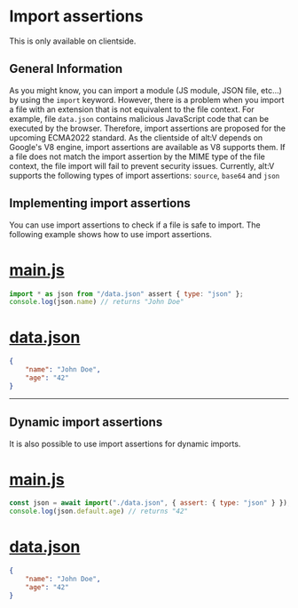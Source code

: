 # Import assertions

This is only available on clientside.

## General Information

As you might know, you can import a module (JS module, JSON file, etc...) by using the `import` keyword. However, there is a problem when you import a file with an extension that is not equivalent to the file context. For example, file `data.json` contains malicious JavaScript code that can be executed by the browser. Therefore, import assertions are proposed for the upcoming ECMA2022 standard. As the clientside of alt:V depends on Google's V8 engine, import assertions are available as V8 supports them. If a file does not match the import assertion by the MIME type of the file context, the file import will fail to prevent security issues. Currently, alt:V supports the following types of import assertions: `source`, `base64` and `json`

## Implementing import assertions

You can use import assertions to check if a file is safe to import. The following example shows how to use import assertions.

# [main.js](#tab/tab1-0)
```js
import * as json from "/data.json" assert { type: "json" };
console.log(json.name) // returns "John Doe"
```
# [data.json](#tab/tab1-1)
```json
{
    "name": "John Doe",
    "age": "42"
}
```
***

## Dynamic import assertions

It is also possible to use import assertions for dynamic imports.

# [main.js](#tab/tab2-0)
```js
const json = await import("./data.json", { assert: { type: "json" } });
console.log(json.default.age) // returns "42"
```
# [data.json](#tab/tab2-1)
```json
{
    "name": "John Doe",
    "age": "42"
}
```
